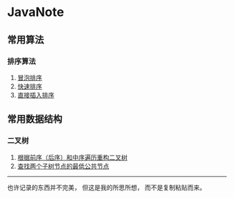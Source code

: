 # JavaNote


## 常用算法

### 排序算法
1. [冒泡排序](https://github.com/liumian97/JavaNote/blob/master/src/main/java/algorithm/sort/bubble/BubbleSort.java)
2. [快速排序](https://github.com/liumian97/JavaNote/blob/master/src/main/java/algorithm/sort/insert/InsertSort.java)
3. [直接插入排序](https://github.com/liumian97/JavaNote/blob/master/src/main/java/algorithm/sort/quick/QuickSort.java)

## 常用数据结构

### 二叉树
1. [根据前序（后序）和中序遍历重构二叉树](https://github.com/liumian97/JavaNote/blob/master/src/main/java/structure/tree/TreeReBuilder.java)
2. [查找两个子树节点的最低公共节点](https://github.com/liumian97/JavaNote/blob/master/src/main/java/structure/tree/CommonNodeFinder.java)


-------------

也许记录的东西并不完美，
但这是我的所思所想，
而不是复制粘贴而来。
